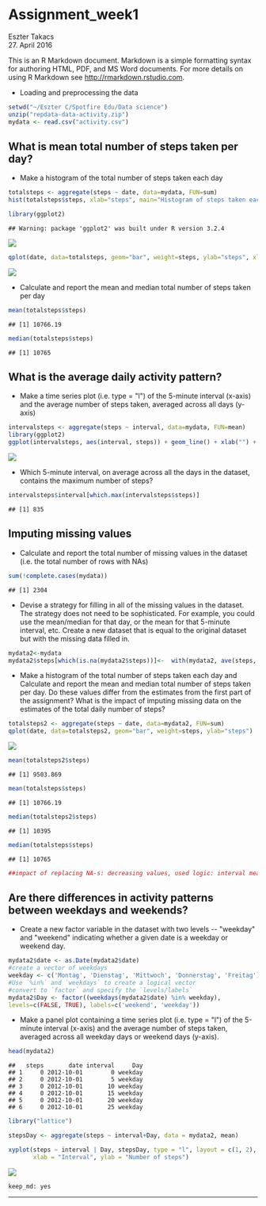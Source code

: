 # Assignment_week1
Eszter Takacs  
27. April 2016  

This is an R Markdown document. Markdown is a simple formatting syntax for authoring HTML, PDF, and MS Word documents. For more details on using R Markdown see <http://rmarkdown.rstudio.com>.


* Loading and preprocessing the data


```r
setwd("~/Eszter C/Spotfire Edu/Data science")
unzip("repdata-data-activity.zip")
mydata <- read.csv("activity.csv")
```
## What is mean total number of steps taken per day?
* Make a histogram of the total number of steps taken each day

```r
totalsteps <- aggregate(steps ~ date, data=mydata, FUN=sum)
hist(totalsteps$steps, xlab="steps", main="Histogram of steps taken each day", col="grey")

library(ggplot2)
```

```
## Warning: package 'ggplot2' was built under R version 3.2.4
```

![](Assignment_week1_files/figure-html/unnamed-chunk-2-1.png)

```r
qplot(date, data=totalsteps, geom="bar", weight=steps, ylab="steps", xlab="day", main="Steps taken each day")
```

![](Assignment_week1_files/figure-html/unnamed-chunk-2-2.png)

* Calculate and report the mean and median total number of steps taken per day

```r
mean(totalsteps$steps)
```

```
## [1] 10766.19
```

```r
median(totalsteps$steps)
```

```
## [1] 10765
```
## What is the average daily activity pattern?

* Make a time series plot (i.e. type = "l") of the 5-minute interval (x-axis) and the average number of steps taken, averaged across all days (y-axis)

```r
intervalsteps <- aggregate(steps ~ interval, data=mydata, FUN=mean)
library(ggplot2)
ggplot(intervalsteps, aes(interval, steps)) + geom_line() + xlab("") + ylab("Interval steps")
```

![](Assignment_week1_files/figure-html/unnamed-chunk-4-1.png)
* Which 5-minute interval, on average across all the days in the dataset, contains the maximum number of steps?

```r
intervalsteps$interval[which.max(intervalsteps$steps)]
```

```
## [1] 835
```
## Imputing missing values
* Calculate and report the total number of missing values in the dataset (i.e. the total number of rows with NAs)

```r
sum(!complete.cases(mydata))
```

```
## [1] 2304
```
* Devise a strategy for filling in all of the missing values in the dataset. The strategy does not need to be sophisticated. For example, you could use the mean/median for that day, or the mean for that 5-minute interval, etc.
Create a new dataset that is equal to the original dataset but with the missing data filled in.

```r
mydata2<-mydata
mydata2$steps[which(is.na(mydata2$steps))]<-  with(mydata2, ave(steps, interval, FUN = function(x) median(x, na.rm = TRUE)))[is.na(mydata2$steps)]
```
* Make a histogram of the total number of steps taken each day and Calculate and report the mean and median total number of steps taken per day. Do these values differ from the estimates from the first part of the assignment? What is the impact of imputing missing data on the estimates of the total daily number of steps?

```r
totalsteps2 <- aggregate(steps ~ date, data=mydata2, FUN=sum)
qplot(date, data=totalsteps2, geom="bar", weight=steps, ylab="steps")
```

![](Assignment_week1_files/figure-html/unnamed-chunk-8-1.png)

```r
mean(totalsteps2$steps)
```

```
## [1] 9503.869
```

```r
mean(totalsteps$steps)
```

```
## [1] 10766.19
```

```r
median(totalsteps2$steps)
```

```
## [1] 10395
```

```r
median(totalsteps$steps)
```

```
## [1] 10765
```

```r
##impact of replacing NA-s: decreasing values, used logic: interval mean
```
## Are there differences in activity patterns between weekdays and weekends?
* Create a new factor variable in the dataset with two levels -- "weekday" and "weekend" indicating whether a given date is a weekday or weekend day.

```r
mydata2$date <- as.Date(mydata2$date)
#create a vector of weekdays
weekday <- c('Montag', 'Dienstag', 'Mittwoch', 'Donnerstag', 'Freitag')
#Use `%in%` and `weekdays` to create a logical vector
#convert to `factor` and specify the `levels/labels`
mydata2$Day <- factor((weekdays(mydata2$date) %in% weekday), 
levels=c(FALSE, TRUE), labels=c('weekend', 'weekday')) 
```
* Make a panel plot containing a time series plot (i.e. type = "l") of the 5-minute interval (x-axis) and the average number of steps taken, averaged across all weekday days or weekend days (y-axis). 

```r
head(mydata2)
```

```
##   steps       date interval     Day
## 1     0 2012-10-01        0 weekday
## 2     0 2012-10-01        5 weekday
## 3     0 2012-10-01       10 weekday
## 4     0 2012-10-01       15 weekday
## 5     0 2012-10-01       20 weekday
## 6     0 2012-10-01       25 weekday
```

```r
library("lattice")

stepsDay <- aggregate(steps ~ interval+Day, data = mydata2, mean)

xyplot(steps ~ interval | Day, stepsDay, type = "l", layout = c(1, 2), 
       xlab = "Interval", ylab = "Number of steps")
```

![](Assignment_week1_files/figure-html/unnamed-chunk-10-1.png)

    keep_md: yes
---
